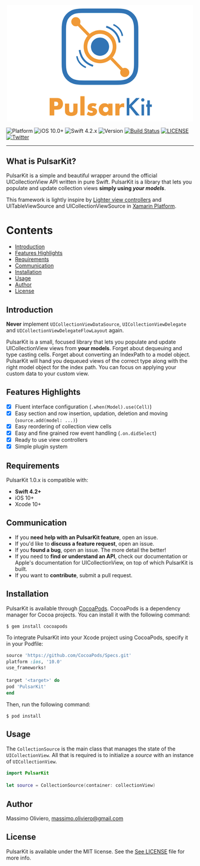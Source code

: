 <p align="center" >
<img src="Assets/PulsarKit-logo.png" width="500px" alt="PulsarKit" title="PulsarKit">
</p>

![Platform](https://img.shields.io/badge/Platform-iOS-blue.svg)
![iOS 10.0+](http://img.shields.io/badge/iOS-10.0%2B-blue.svg)
![Swift 4.2.x](https://img.shields.io/badge/Swift-4.2-orange.svg)
![Version](https://img.shields.io/cocoapods/v/PulsarKit.svg?style=flat)
[![Build Status](https://travis-ci.org/maxoly/PulsarKit.svg)](https://travis-ci.org/maxoly/PulsarKit)
[![LICENSE](http://img.shields.io/badge/License-MIT-lightgrey.svg)](/LICENSE)
[![Twitter](https://img.shields.io/badge/twitter-@maxoly-blue.svg?style=flat)](http://twitter.com/maxoly)

---

## What is PulsarKit?
PulsarKit is a simple and beautiful wrapper around the official UICollectionView API written in pure Swift. PulsarKit is a library that lets you populate and update collection views **simply using *your models***.

This framework is lightly inspire by [Lighter view controllers](http://objc.io/issues/1-view-controllers/lighter-view-controllers/) and UITableViewSource and UICollectionViewSource in [Xamarin Platform](https://developer.xamarin.com/guides/ios/user_interface/tables/part_1_-_table_parts_and_functionality/).

# Contents

- [Introduction](#introduction)
- [Features Highlights](#features-highlights)
- [Requirements](#requirements)
- [Communication](#communication)
- [Installation](#installation)
- [Usage](#usage)
- [Author](#author)
- [License](#license)

## Introduction

**Never** implement `UICollectionViewDataSource`, `UICollectionViewDelegate` and `UICollectionViewDelegateFlowLayout` again.

PulsarKit is a small, focused library that lets you populate and update UICollectionView views from **your models**. Forget about dequeuing and type casting cells. Forget about converting an IndexPath to a model object. PulsarKit will hand you dequeued views of the correct type along with the right model object for the index path. You can focus on applying your custom data to your custom view.

## Features Highlights

- [x] Fluent interface configuration (`.when(Model).use(Cell)`)
- [x] Easy section and row insertion, updation, deletion and moving (`source.add(model: ...)`)
- [x] Easy reordering of collection view cells
- [x] Easy and fine grained row event handling (`.on.didSelect`)
- [x] Ready to use view controllers
- [x] Simple plugin system

## Requirements

PulsarKit 1.0.x is compatible with:

- **Swift 4.2+**
- iOS 10+
- Xcode 10+

## Communication

* If you **need help with an PulsarKit feature**, open an issue.
* If you'd like to **discuss a feature request**, open an issue.
* If you **found a bug**, open an issue. The more detail the better!
* If you need to **find or understand an API**, check our documentation or Apple's documentation for UICollectionView, on top of which PulsarKit is built.
* If you want to **contribute**, submit a pull request.

## Installation

PulsarKit is available through [CocoaPods](http://cocoapods.org). 
CocoaPods is a dependency manager for Cocoa projects. You can install it with the following command:
```shell
$ gem install cocoapods
```

To integrate PulsarKit into your Xcode project using CocoaPods, specify it in your Podfile:
```ruby
source 'https://github.com/CocoaPods/Specs.git'
platform :ios, '10.0'
use_frameworks!

target '<target>' do
pod 'PulsarKit'
end
```

Then, run the following command:
```shell
$ pod install
```

## Usage

The `CollectionSource` is the main class that manages the state of the `UICollectionView`. All that is required is to initialize a *source* with an instance of `UICollectionView`.

```swift
import PulsarKit

let source = CollectionSource(container: collectionView)
```

## Author

Massimo Oliviero, massimo.oliviero@gmail.com

## License

PulsarKit is available under the MIT license. See the [See LICENSE](https://github.com/maxoly/PulsarKit/blob/master/LICENSE) file for more info.
